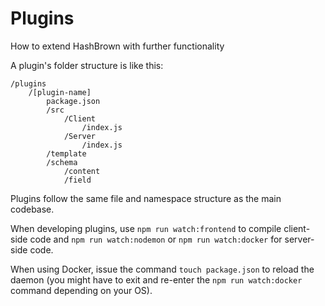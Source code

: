 # Plugins

How to extend HashBrown with further functionality

A plugin's folder structure is like this:

```
/plugins
    /[plugin-name]
        package.json
        /src
            /Client
                /index.js
            /Server
                /index.js
        /template
        /schema
            /content
            /field
```

Plugins follow the same file and namespace structure as the main codebase.

When developing plugins, use `npm run watch:frontend` to compile client-side code and `npm run watch:nodemon` or `npm run watch:docker` for server-side code.

When using Docker, issue the command `touch package.json` to reload the daemon (you might have to exit and re-enter the `npm run watch:docker` command depending on your OS).
